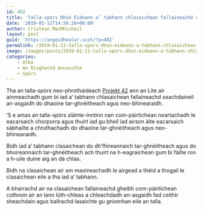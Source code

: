 ```yaml
---
id: 482
title: 'Talla-spors Dhùn Èideann a’ tabhann chlasaichean fallaineachd an-asgaidh do dhaoine tar-gnèitheach agus neo-bhìnearaidh'
date: '2019-01-11T14:56:26+00:00'
author: Crìstean MacMhìcheil
layout: post
guid: 'https://angeidhealur.scot/?p=482'
permalink: /2019-01-11-talla-spors-dhun-eideann-a-tabhann-chlasaichean-fallaineachd-an-asgaidh-do-dhaoine-tar-gneitheach-agus-neo-bhinearaidh/
image: /images/posts/2019-01-11-talla-spors-dhun-eideann-a-tabhann-chlasaichean-fallaineachd-an-asgaidh-do-dhaoine-tar-gneitheach-agus-neo-bhinearaidh.webp
categories:
    - Alba
    - An Rìoghachd Aonaichte
    - Spòrs
---
```


Tha an talla-spòrs neo-phrothaideach [Projekt 42](https://www.projekt42.co.uk/) ann an Lìte air ainmeachadh gum bi iad a’ tabhann chlasaichean fallaineachd seachdaineil an-asgaidh do dhaoine tar-ghnèitheach agus neo-bhìnearaidh.

‘S e amas an talla-spòrs slàinte-inntinn nan com-pàirtichean neartachadh le eacarsaich chorporra agus thuirt iad gu bheil iad airson àite eacarsaich sàbhailte a chruthachadh do dhaoine tar-ghnèitheach agus neo-bhìnearaidh.

Bidh iad a’ tabhann clasaichean do dh’fhireannaich tar-ghnèitheach agus do bhoireannaich tar-ghnèitheach ach thuirt na h-eagraichean gum bi fàilte ron a h-uile duine aig an dà chlas.

Bidh na clasaichean air am maoineachadh le airgead a thèid a thogail le clasaichean eile a tha iad a’ tabhann.

A bharrachd air na clasaichean fallaineachd gheibh com-pàirtichean cothrom air an lann lùth-chleas a chleachdadh an-asgaidh fad ceithir sheachdain agus ballrachd lasaichte gu gnìomhan eile an talla.

